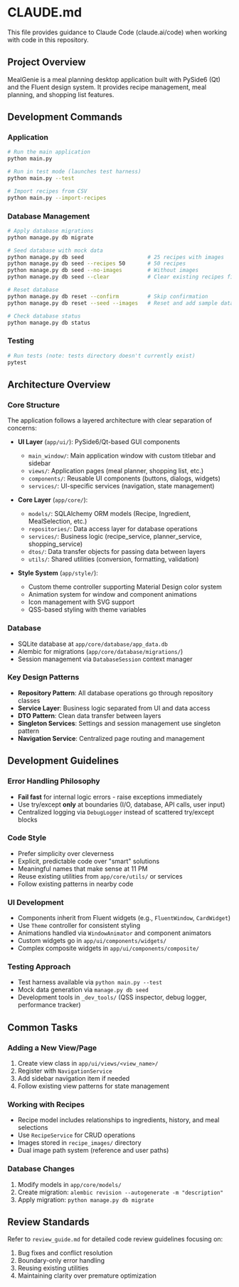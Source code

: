 # CLAUDE.md

This file provides guidance to Claude Code (claude.ai/code) when working with code in this repository.

## Project Overview
MealGenie is a meal planning desktop application built with PySide6 (Qt) and the Fluent design system. It provides recipe management, meal planning, and shopping list features.

## Development Commands

### Application
```bash
# Run the main application
python main.py

# Run in test mode (launches test harness)
python main.py --test

# Import recipes from CSV
python main.py --import-recipes
```

### Database Management
```bash
# Apply database migrations
python manage.py db migrate

# Seed database with mock data
python manage.py db seed                    # 25 recipes with images
python manage.py db seed --recipes 50       # 50 recipes
python manage.py db seed --no-images        # Without images
python manage.py db seed --clear            # Clear existing recipes first

# Reset database
python manage.py db reset --confirm         # Skip confirmation
python manage.py db reset --seed --images   # Reset and add sample data

# Check database status
python manage.py db status
```

### Testing
```bash
# Run tests (note: tests directory doesn't currently exist)
pytest
```

## Architecture Overview

### Core Structure
The application follows a layered architecture with clear separation of concerns:

- **UI Layer** (`app/ui/`): PySide6/Qt-based GUI components
  - `main_window/`: Main application window with custom titlebar and sidebar
  - `views/`: Application pages (meal planner, shopping list, etc.)
  - `components/`: Reusable UI components (buttons, dialogs, widgets)
  - `services/`: UI-specific services (navigation, state management)

- **Core Layer** (`app/core/`):
  - `models/`: SQLAlchemy ORM models (Recipe, Ingredient, MealSelection, etc.)
  - `repositories/`: Data access layer for database operations
  - `services/`: Business logic (recipe_service, planner_service, shopping_service)
  - `dtos/`: Data transfer objects for passing data between layers
  - `utils/`: Shared utilities (conversion, formatting, validation)

- **Style System** (`app/style/`):
  - Custom theme controller supporting Material Design color system
  - Animation system for window and component animations
  - Icon management with SVG support
  - QSS-based styling with theme variables

### Database
- SQLite database at `app/core/database/app_data.db`
- Alembic for migrations (`app/core/database/migrations/`)
- Session management via `DatabaseSession` context manager

### Key Design Patterns
- **Repository Pattern**: All database operations go through repository classes
- **Service Layer**: Business logic separated from UI and data access
- **DTO Pattern**: Clean data transfer between layers
- **Singleton Services**: Settings and session management use singleton pattern
- **Navigation Service**: Centralized page routing and management

## Development Guidelines

### Error Handling Philosophy
- **Fail fast** for internal logic errors - raise exceptions immediately
- Use try/except **only** at boundaries (I/O, database, API calls, user input)
- Centralized logging via `DebugLogger` instead of scattered try/except blocks

### Code Style
- Prefer simplicity over cleverness
- Explicit, predictable code over "smart" solutions
- Meaningful names that make sense at 11 PM
- Reuse existing utilities from `app/core/utils/` or services
- Follow existing patterns in nearby code

### UI Development
- Components inherit from Fluent widgets (e.g., `FluentWindow`, `CardWidget`)
- Use `Theme` controller for consistent styling
- Animations handled via `WindowAnimator` and component animators
- Custom widgets go in `app/ui/components/widgets/`
- Complex composite widgets in `app/ui/components/composite/`

### Testing Approach
- Test harness available via `python main.py --test`
- Mock data generation via `manage.py db seed`
- Development tools in `_dev_tools/` (QSS inspector, debug logger, performance tracker)

## Common Tasks

### Adding a New View/Page
1. Create view class in `app/ui/views/<view_name>/`
2. Register with `NavigationService`
3. Add sidebar navigation item if needed
4. Follow existing view patterns for state management

### Working with Recipes
- Recipe model includes relationships to ingredients, history, and meal selections
- Use `RecipeService` for CRUD operations
- Images stored in `recipe_images/` directory
- Dual image path system (reference and user paths)

### Database Changes
1. Modify models in `app/core/models/`
2. Create migration: `alembic revision --autogenerate -m "description"`
3. Apply migration: `python manage.py db migrate`

## Review Standards
Refer to `review_guide.md` for detailed code review guidelines focusing on:
1. Bug fixes and conflict resolution
2. Boundary-only error handling
3. Reusing existing utilities
4. Maintaining clarity over premature optimization